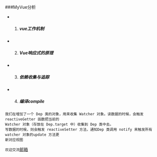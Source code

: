 <!--
 * @Description: 
 * @Version: 2.0
 * @Autor: yaomingfei
 * @Date: 2020-01-09 11:48:57
 * @LastEditors  : yaomingfei
 * @LastEditTime : 2020-01-09 17:05:50
 -->

###MyVue分析
+ 1. ##### vue工作机制
+ 2. ##### Vue响应式的原理
+ 3. ##### 依赖收集与追踪
+ 4. ##### 编译compile
```
我们在增加了一个 Dep 类的对象，用来收集 Watcher 对象。读数据的时候，会触发 reactiveGetter 函数把当前的
Watcher 对象（存放在 Dep.target 中）收集到 Dep 类中去。
写数据的时候，则会触发 reactiveSetter 方法，通知Dep 类调用 notify 来触发所有 watcher 对象的update 方法更
新对应视图
```
`欢迎交流`[邮箱](857717575@qq.com)
